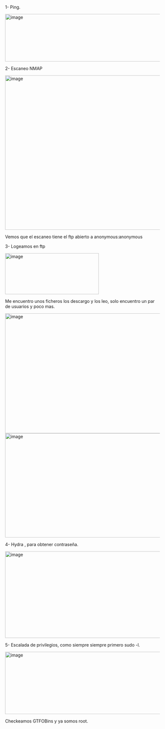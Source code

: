 1- Ping.

<img width="523" height="154" alt="image" src="https://github.com/user-attachments/assets/c50fe17b-32db-4e47-9809-3fae9371c3cd" />

2- Escaneo NMAP

<img width="649" height="501" alt="image" src="https://github.com/user-attachments/assets/ad58437a-7565-4569-ae0f-73b82bf9e42a" />

Vemos que el escaneo tiene el ftp abierto a anonymous:anonymous

3- Logeamos en ftp

<img width="305" height="133" alt="image" src="https://github.com/user-attachments/assets/18ba9ecb-a1d8-4c27-8d54-b10019fecb23" />

Me encuentro unos ficheros los descargo y los leo, solo encuentro un par de usuarios y poco mas.

<img width="925" height="389" alt="image" src="https://github.com/user-attachments/assets/51f8e2f3-ab3f-4852-a3c6-5d04137f277a" />

<img width="956" height="338" alt="image" src="https://github.com/user-attachments/assets/00c3787b-38f3-4e63-897d-cdfa5c99b37c" />

4- Hydra , para obtener contraseña.

<img width="946" height="281" alt="image" src="https://github.com/user-attachments/assets/f1708e90-2403-4ead-ba51-c65a6dbf3ef5" />

5- Escalada de privilegios, como siempre siempre primero sudo -l.

<img width="585" height="202" alt="image" src="https://github.com/user-attachments/assets/96998cd3-13d3-48f0-a358-9a7a5241d538" />

Checkeamos GTFOBins y ya somos root.

